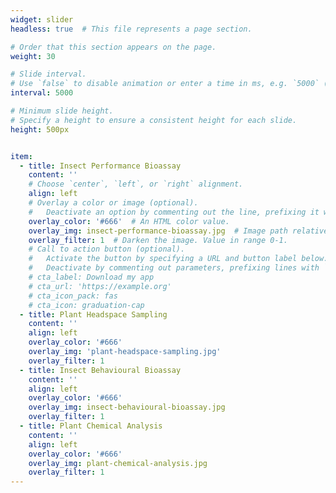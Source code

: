 ```yaml
---
widget: slider
headless: true  # This file represents a page section.

# Order that this section appears on the page.
weight: 30

# Slide interval.
# Use `false` to disable animation or enter a time in ms, e.g. `5000` (5s).
interval: 5000

# Minimum slide height.
# Specify a height to ensure a consistent height for each slide.
height: 500px


item:
  - title: Insect Performance Bioassay
    content: ''
    # Choose `center`, `left`, or `right` alignment.
    align: left
    # Overlay a color or image (optional).
    #   Deactivate an option by commenting out the line, prefixing it with `#`.
    overlay_color: '#666'  # An HTML color value.
    overlay_img: insect-performance-bioassay.jpg  # Image path relative to your `assets/media/` folder
    overlay_filter: 1  # Darken the image. Value in range 0-1.
    # Call to action button (optional).
    #   Activate the button by specifying a URL and button label below.
    #   Deactivate by commenting out parameters, prefixing lines with `#`.
    # cta_label: Download my app
    # cta_url: 'https://example.org'
    # cta_icon_pack: fas
    # cta_icon: graduation-cap
  - title: Plant Headspace Sampling
    content: ''
    align: left
    overlay_color: '#666'
    overlay_img: 'plant-headspace-sampling.jpg'
    overlay_filter: 1
  - title: Insect Behavioural Bioassay
    content: ''
    align: left
    overlay_color: '#666'
    overlay_img: insect-behavioural-bioassay.jpg
    overlay_filter: 1
  - title: Plant Chemical Analysis
    content: ''
    align: left
    overlay_color: '#666'
    overlay_img: plant-chemical-analysis.jpg
    overlay_filter: 1
---
```

